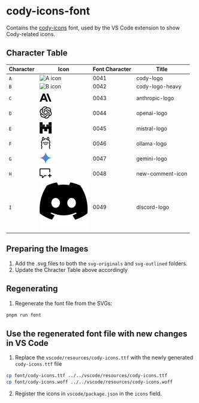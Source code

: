 # cody-icons-font

Contains the [cody-icons](font) font, used by the VS Code extension to show Cody-related icons.

## Character Table

| Character | Icon                           | Font Character | Title            |
| --------- | ------------------------------ | -------------- | ---------------- |
| `A`       | ![A icon](svg-originals/A.svg) | 0041           | cody-logo        |
| `B`       | ![B icon](svg-originals/B.svg) | 0042           | cody-logo-heavy  |
| `C`       | ![C icon](svg-originals/C.svg) | 0043           | anthropic-logo   |
| `D`       | ![D icon](svg-originals/D.svg) | 0044           | openai-logo      |
| `E`       | ![E icon](svg-originals/E.svg) | 0045           | mistral-logo     |
| `F`       | ![F icon](svg-originals/F.svg) | 0046           | ollama-logo      |
| `G`       | ![G icon](svg-originals/G.svg) | 0047           | gemini-logo      |
| `H`       | ![H icon](svg-originals/H.svg) | 0048           | new-comment-icon |
| `I`       | ![I icon](svg-originals/I.svg) | 0049           | discord-logo     |

## Preparing the Images

1. Add the .svg files to both the `svg-originals` and `svg-outlined` folders.
2. Update the Chracter Table above accordingly

## Regenerating

1. Regenerate the font file from the SVGs:

```sh
pnpm run font
```

## Use the regenerated font file with new changes in VS Code

1. Replace the `vscode/resources/cody-icons.ttf` with the newly generated `cody-icons.ttf` file

```sh
cp font/cody-icons.ttf ../../vscode/resources/cody-icons.ttf
cp font/cody-icons.woff ../../vscode/resources/cody-icons.woff
```

2. Register the icons in `vscode/package.json` in the `icons` field.
